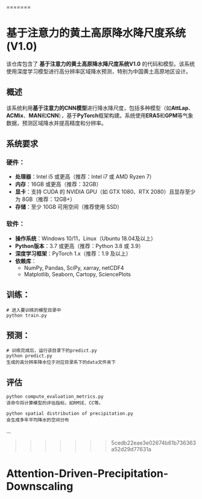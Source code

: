 



=======
# 基于注意力的黄土高原降水降尺度系统 (V1.0)

该仓库包含了 **基于注意力的黄土高原降水降尺度系统V1.0** 的代码和模型。该系统使用深度学习模型进行高分辨率区域降水预测，特别为中国黄土高原地区设计。

## 概述
该系统利用**基于注意力的CNN模型**进行降水降尺度，包括多种模型（如**AttLap**、**ACMix**、**MAN**和**CNN**），基于**PyTorch**框架构建。系统使用**ERA5**和**GPM**等气象数据，预测区域降水并提高精度和分辨率。



## 系统要求

### 硬件：
- **处理器**：Intel i5 或更高（推荐：Intel i7 或 AMD Ryzen 7）
- **内存**：16GB 或更高（推荐：32GB）
- **显卡**：支持 CUDA 的 NVIDIA GPU（如 GTX 1080、RTX 2080）且显存至少为 8GB（推荐：12GB+）
- **存储**：至少 10GB 可用空间（推荐使用 SSD）

### 软件：
- **操作系统**：Windows 10/11，Linux（Ubuntu 18.04及以上）
- **Python版本**：3.7 或更高（推荐：Python 3.8 或 3.9）
- **深度学习框架**：PyTorch 1.x（推荐：1.9 及以上）
- **依赖库**：
  - NumPy, Pandas, SciPy, xarray, netCDF4
  - Matplotlib, Seaborn, Cartopy, SciencePlots

## 训练：

~~~
# 进入要训练的模型目录中
python train.py
~~~

## 预测：

~~~~
# 训练完成后，运行该目录下的predict.py
python predict.py
生成的高分辨率降水位于对应目录系下的data文件夹下
~~~~

## 评估

~~~~
python compute_evaluation_metrics.py 
该命令将计算模型的评估指标，如RMSE、CC等。
~~~~

~~~
python spatial distribution of precipitation.py
会生成多年平均降水的空间分布
~~~

...



>>>>>>> 5cedb22eae3e02674b61b736363a52d29d77631a
# Attention-Driven-Precipitation-Downscaling
